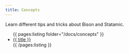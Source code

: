```yaml
---
title: Concepts
---
```

Learn different tips and tricks about Bison and Statamic.

<ul>
{{ pages:listing folder="/docs/concepts" }}
	<li><a href="{{ url }}">{{ title }}</a></li>
{{ /pages:listing }}
</ul>